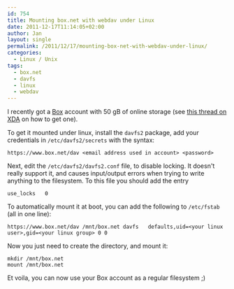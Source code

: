 ```yaml
---
id: 754
title: Mounting box.net with webdav under Linux
date: 2011-12-17T11:14:05+02:00
author: Jan
layout: single
permalink: /2011/12/17/mounting-box-net-with-webdav-under-linux/
categories:
  - Linux / Unix
tags:
  - box.net
  - davfs
  - linux
  - webdav
---
```

I recently got a [Box](http://www.box.com) account with 50 gB of online storage (see [this thread on XDA](http://forum.xda-developers.com/showthread.php?t=1383808) on how to get one).

To get it mounted under linux, install the `davfs2` package, add your credentials in `/etc/davfs2/secrets` with the syntax:

```
https://www.box.net/dav <email address used in account> <password>
```

Next, edit the `/etc/davfs2/davfs2.conf` file, to disable locking. It doesn't really support it, and causes input/output errors when trying to write anything to the filesystem. To this file you should add the entry 

```
use_locks   0
```

To automatically mount it at boot, you can add the following to `/etc/fstab` (all in one line):

```
https://www.box.net/dav /mnt/box.net davfs   defaults,uid=<your linux user>,gid=<your linux group> 0 0
```

Now you just need to create the directory, and mount it:

```
mkdir /mnt/box.net
mount /mnt/box.net
```

Et voila, you can now use your Box account as a regular filesystem ;)